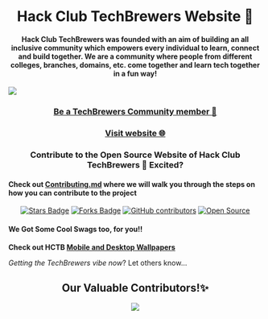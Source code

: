 <h1 align="center">Hack Club TechBrewers Website 🚀</h1>
<h4 align="center"> Hack Club TechBrewers was founded with an aim of building an all inclusive community which empowers every individual to learn, connect and build together. We are a community where people from different colleges, branches, domains, etc. come together and learn tech together in a fun way! </h4>

<img src="https://github.com/Hack-Club-TechBrewers/Hack-Club-TechBrewers.github.io/blob/main/Screenshot%202022-10-13%20at%202.38.17%20PM.png"/>

<h3 align="center"><a href="https://docs.google.com/forms/d/e/1FAIpQLSfUl-mlbPI_Nsz-EiuNZI4nMuqT9b4aGnr1sxZXqa4unj-mEQ/viewform">Be a TechBrewers Community member 🚀</a></h3>
<h3 align="center"><a href="https://techbrewers.hackclub.com/">Visit website 🌐</a></h3>

<h3 align="center">Contribute to the Open Source Website of Hack Club TechBrewers 🤩 Excited?</h3>

<h4>Check out <a href="https://github.com/Hack-Club-TechBrewers/Hack-Club-TechBrewers.github.io/blob/main/Contributing.md">Contributing.md</a> where we will walk you through the steps on how you can contribute to the project</h4>
<div align="center">
<a href="https://github.com/Hack-Club-TechBrewers/Hack-Club-TechBrewers.github.io/"><img src="https://img.shields.io/github/stars/Hack-Club-TechBrewers/Hack-Club-TechBrewers.github.io" alt="Stars Badge"/></a>
<a href="https://github.com/Hack-Club-TechBrewers/Hack-Club-TechBrewers.github.io/network/members"><img src="https://img.shields.io/github/forks/Hack-Club-TechBrewers/Hack-Club-TechBrewers.github.io" alt="Forks Badge"/></a>
<a href="https://github.com/Hack-Club-TechBrewers/Hack-Club-TechBrewers.github.io/graphs/contributors"><img alt="GitHub contributors" src="https://img.shields.io/github/contributors/Hack-Club-TechBrewers/Hack-Club-TechBrewers.github.io?color=2b9348"></a>
<a href="https://github.com/Hack-Club-TechBrewers/Hack-Club-TechBrewers.github.io"><img src="https://badges.frapsoft.com/os/v2/open-source.svg" alt="Open Source"/></a>
</div>

<h4>We Got Some Cool Swags too, for you!!</h4>
<b>Check out HCTB
  <a
    href="https://techbrewers.hackclub.com/swag.html"
    >Mobile and Desktop Wallpapers</a
  ></b>
  <p align="left">
    <I>Getting the TechBrewers vibe now</I>? Let others know...
  </p>

<h2 align="center"> Our Valuable Contributors!✨ </h2>
<p align="center">

<a href="https://github.com/Hack-Club-TechBrewers/Hack-Club-TechBrewers.github.io/graphs/contributors">
  <img src="https://contrib.rocks/image?repo=Hack-Club-TechBrewers/Hack-Club-TechBrewers.github.io" />
</a>
</p>
